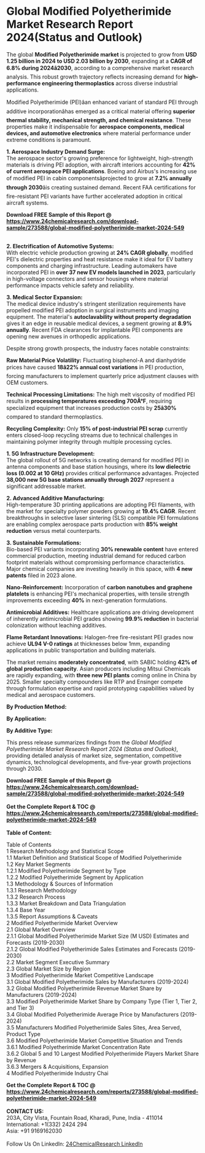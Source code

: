 <h1>Global Modified Polyetherimide Market Research Report 2024(Status and Outlook)</h1><p>The global <strong>Modified Polyetherimide market</strong> is projected to grow from <strong>USD 1.25 billion in 2024 to USD 2.03 billion by 2030</strong>, expanding at a <strong>CAGR of 6.8% during 2024â2030</strong>, according to a comprehensive market research analysis. This robust growth trajectory reflects increasing demand for <strong>high-performance engineering thermoplastics</strong> across diverse industrial applications.</p><p>Modified Polyetherimide (PEI)âan enhanced variant of standard PEI through additive incorporationâhas emerged as a critical material offering <strong>superior thermal stability, mechanical strength, and chemical resistance</strong>. These properties make it indispensable for <strong>aerospace components, medical devices, and automotive electronics</strong> where material performance under extreme conditions is paramount.</p><p><strong>1. Aerospace Industry Demand Surge:</strong><br>
The aerospace sector's growing preference for lightweight, high-strength materials is driving PEI adoption, with aircraft interiors accounting for <strong>42% of current aerospace PEI applications</strong>. Boeing and Airbus's increasing use of modified PEI in cabin componentsâprojected to grow at <strong>7.2% annually through 2030</strong>âis creating sustained demand. Recent FAA certifications for fire-resistant PEI variants have further accelerated adoption in critical aircraft systems.</p><div><b>Download FREE Sample of this Report @ 
            <a href="https://www.24chemicalresearch.com/download-sample/273588/global-modified-polyetherimide-market-2024-549">
            https://www.24chemicalresearch.com/download-sample/273588/global-modified-polyetherimide-market-2024-549</a></b></div><br><p><strong>2. Electrification of Automotive Systems:</strong><br>
With electric vehicle production growing at <strong>24% CAGR globally</strong>, modified PEI's dielectric properties and heat resistance make it ideal for EV battery components and charging infrastructure. Leading automakers have incorporated PEI in <strong>over 37 new EV models launched in 2023</strong>, particularly in high-voltage connectors and sensor housings where material performance impacts vehicle safety and reliability.</p><p><strong>3. Medical Sector Expansion:</strong><br>
The medical device industry's stringent sterilization requirements have propelled modified PEI adoption in surgical instruments and imaging equipment. The material's <strong>autoclavability without property degradation</strong> gives it an edge in reusable medical devices, a segment growing at <strong>8.9% annually</strong>. Recent FDA clearances for implantable PEI components are opening new avenues in orthopedic applications.</p><p>Despite strong growth prospects, the industry faces notable constraints:</p><p><strong>Raw Material Price Volatility:</strong> Fluctuating bisphenol-A and dianhydride prices have caused <strong>18â22% annual cost variations</strong> in PEI production, forcing manufacturers to implement quarterly price adjustment clauses with OEM customers.</p><p><strong>Technical Processing Limitations:</strong> The high melt viscosity of modified PEI results in <strong>processing temperatures exceeding 700Â°F</strong>, requiring specialized equipment that increases production costs by <strong>25â30%</strong> compared to standard thermoplastics.</p><p><strong>Recycling Complexity:</strong> Only <strong>15% of post-industrial PEI scrap</strong> currently enters closed-loop recycling streams due to technical challenges in maintaining polymer integrity through multiple processing cycles.</p><p><strong>1. 5G Infrastructure Development:</strong><br>
The global rollout of 5G networks is creating demand for modified PEI in antenna components and base station housings, where its <strong>low dielectric loss (0.002 at 10 GHz)</strong> provides critical performance advantages. Projected <strong>38,000 new 5G base stations annually through 2027</strong> represent a significant addressable market.</p><p><strong>2. Advanced Additive Manufacturing:</strong><br>
High-temperature 3D printing applications are adopting PEI filaments, with the market for specialty polymer powders growing at <strong>19.4% CAGR</strong>. Recent breakthroughs in selective laser sintering (SLS) compatible PEI formulations are enabling complex aerospace parts production with <strong>85% weight reduction</strong> versus metal counterparts.</p><p><strong>3. Sustainable Formulations:</strong><br>
Bio-based PEI variants incorporating <strong>30% renewable content</strong> have entered commercial production, meeting industrial demand for reduced carbon footprint materials without compromising performance characteristics. Major chemical companies are investing heavily in this space, with <strong>4 new patents</strong> filed in 2023 alone.</p><p><strong>Nano-Reinforcement:</strong> Incorporation of <strong>carbon nanotubes and graphene platelets</strong> is enhancing PEI's mechanical properties, with tensile strength improvements exceeding <strong>40%</strong> in next-generation formulations.</p><p><strong>Antimicrobial Additives:</strong> Healthcare applications are driving development of inherently antimicrobial PEI grades showing <strong>99.9% reduction</strong> in bacterial colonization without leaching additives.</p><p><strong>Flame Retardant Innovations:</strong> Halogen-free fire-resistant PEI grades now achieve <strong>UL94 V-0 ratings</strong> at thicknesses below 1mm, expanding applications in public transportation and building materials.</p><p>The market remains <strong>moderately concentrated</strong>, with SABIC holding <strong>42% of global production capacity</strong>. Asian producers including Mitsui Chemicals are rapidly expanding, with <strong>three new PEI plants</strong> coming online in China by 2025. Smaller specialty compounders like RTP and Ensinger compete through formulation expertise and rapid prototyping capabilities valued by medical and aerospace customers.</p><p><strong>By Production Method:</strong></p><p><strong>By Application:</strong></p><p><strong>By Additive Type:</strong></p><p>This press release summarizes findings from the <em>Global Modified Polyetherimide Market Research Report 2024 (Status and Outlook)</em>, providing detailed analysis of market size, segmentation, competitive dynamics, technological developments, and five-year growth projections through 2030.</p><div><b>Download FREE Sample of this Report @ 
            <a href="https://www.24chemicalresearch.com/download-sample/273588/global-modified-polyetherimide-market-2024-549">
            https://www.24chemicalresearch.com/download-sample/273588/global-modified-polyetherimide-market-2024-549</a></b></div><br><div><b>Get the Complete Report & TOC @ 
            <a href="https://www.24chemicalresearch.com/reports/273588/global-modified-polyetherimide-market-2024-549">
            https://www.24chemicalresearch.com/reports/273588/global-modified-polyetherimide-market-2024-549</a></b></div><br>
            <b>Table of Content:</b><p>Table of Contents<br />
1 Research Methodology and Statistical Scope<br />
1.1 Market Definition and Statistical Scope of Modified Polyetherimide<br />
1.2 Key Market Segments<br />
1.2.1 Modified Polyetherimide Segment by Type<br />
1.2.2 Modified Polyetherimide Segment by Application<br />
1.3 Methodology & Sources of Information<br />
1.3.1 Research Methodology<br />
1.3.2 Research Process<br />
1.3.3 Market Breakdown and Data Triangulation<br />
1.3.4 Base Year<br />
1.3.5 Report Assumptions & Caveats<br />
2 Modified Polyetherimide Market Overview<br />
2.1 Global Market Overview<br />
2.1.1 Global Modified Polyetherimide Market Size (M USD) Estimates and Forecasts (2019-2030)<br />
2.1.2 Global Modified Polyetherimide Sales Estimates and Forecasts (2019-2030)<br />
2.2 Market Segment Executive Summary<br />
2.3 Global Market Size by Region<br />
3 Modified Polyetherimide Market Competitive Landscape<br />
3.1 Global Modified Polyetherimide Sales by Manufacturers (2019-2024)<br />
3.2 Global Modified Polyetherimide Revenue Market Share by Manufacturers (2019-2024)<br />
3.3 Modified Polyetherimide Market Share by Company Type (Tier 1, Tier 2, and Tier 3)<br />
3.4 Global Modified Polyetherimide Average Price by Manufacturers (2019-2024)<br />
3.5 Manufacturers Modified Polyetherimide Sales Sites, Area Served, Product Type<br />
3.6 Modified Polyetherimide Market Competitive Situation and Trends<br />
3.6.1 Modified Polyetherimide Market Concentration Rate<br />
3.6.2 Global 5 and 10 Largest Modified Polyetherimide Players Market Share by Revenue<br />
3.6.3 Mergers & Acquisitions, Expansion<br />
4 Modified Polyetherimide Industry Chai</p><div><b>Get the Complete Report & TOC @ 
            <a href="https://www.24chemicalresearch.com/reports/273588/global-modified-polyetherimide-market-2024-549">
            https://www.24chemicalresearch.com/reports/273588/global-modified-polyetherimide-market-2024-549</a></b></div><br><b>CONTACT US:</b><br>
            203A, City Vista, Fountain Road, Kharadi, Pune, India - 411014<br>
            International: +1(332) 2424 294<br>
            Asia: +91 9169162030 <br><br>
            Follow Us On LinkedIn: <a href="https://www.linkedin.com/company/24chemicalresearch/">24ChemicalResearch LinkedIn</a>